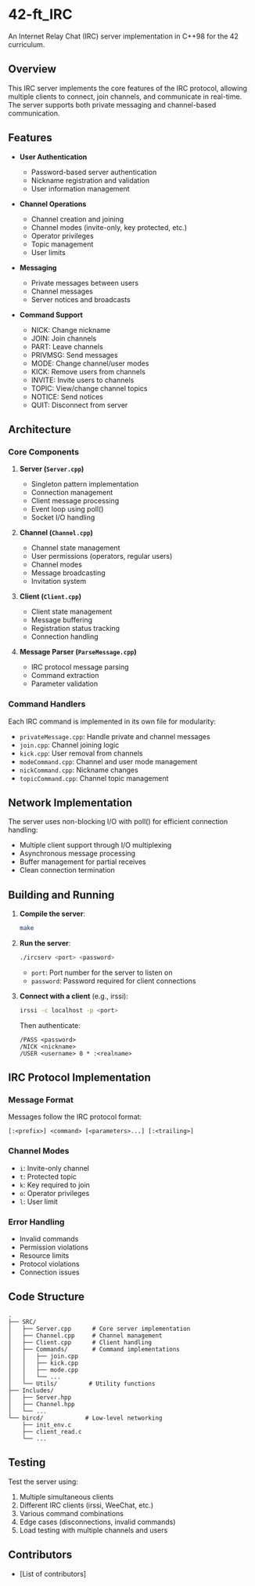 # 42-ft_IRC

An Internet Relay Chat (IRC) server implementation in C++98 for the 42 curriculum.

## Overview

This IRC server implements the core features of the IRC protocol, allowing multiple clients to connect, join channels, and communicate in real-time. The server supports both private messaging and channel-based communication.

## Features

- **User Authentication**
  - Password-based server authentication
  - Nickname registration and validation
  - User information management

- **Channel Operations**
  - Channel creation and joining
  - Channel modes (invite-only, key protected, etc.)
  - Operator privileges
  - Topic management
  - User limits

- **Messaging**
  - Private messages between users
  - Channel messages
  - Server notices and broadcasts

- **Command Support**
  - NICK: Change nickname
  - JOIN: Join channels
  - PART: Leave channels
  - PRIVMSG: Send messages
  - MODE: Change channel/user modes
  - KICK: Remove users from channels
  - INVITE: Invite users to channels
  - TOPIC: View/change channel topics
  - NOTICE: Send notices
  - QUIT: Disconnect from server

## Architecture

### Core Components

1. **Server (`Server.cpp`)**
   - Singleton pattern implementation
   - Connection management
   - Client message processing
   - Event loop using poll()
   - Socket I/O handling

2. **Channel (`Channel.cpp`)**
   - Channel state management
   - User permissions (operators, regular users)
   - Channel modes
   - Message broadcasting
   - Invitation system

3. **Client (`Client.cpp`)**
   - Client state management
   - Message buffering
   - Registration status tracking
   - Connection handling

4. **Message Parser (`ParseMessage.cpp`)**
   - IRC protocol message parsing
   - Command extraction
   - Parameter validation

### Command Handlers

Each IRC command is implemented in its own file for modularity:
- `privateMessage.cpp`: Handle private and channel messages
- `join.cpp`: Channel joining logic
- `kick.cpp`: User removal from channels
- `modeCommand.cpp`: Channel and user mode management
- `nickCommand.cpp`: Nickname changes
- `topicCommand.cpp`: Channel topic management

## Network Implementation

The server uses non-blocking I/O with poll() for efficient connection handling:
- Multiple client support through I/O multiplexing
- Asynchronous message processing
- Buffer management for partial receives
- Clean connection termination

## Building and Running

1. **Compile the server**:
   ```bash
   make
   ```

2. **Run the server**:
   ```bash
   ./ircserv <port> <password>
   ```
   - `port`: Port number for the server to listen on
   - `password`: Password required for client connections

3. **Connect with a client** (e.g., irssi):
   ```bash
   irssi -c localhost -p <port>
   ```
   Then authenticate:
   ```
   /PASS <password>
   /NICK <nickname>
   /USER <username> 0 * :<realname>
   ```

## IRC Protocol Implementation

### Message Format
Messages follow the IRC protocol format:
```
[:<prefix>] <command> [<parameters>...] [:<trailing>]
```

### Channel Modes
- `i`: Invite-only channel
- `t`: Protected topic
- `k`: Key required to join
- `o`: Operator privileges
- `l`: User limit

### Error Handling
- Invalid commands
- Permission violations
- Resource limits
- Protocol violations
- Connection issues

## Code Structure

```
.
├── SRC/
│   ├── Server.cpp      # Core server implementation
│   ├── Channel.cpp     # Channel management
│   ├── Client.cpp      # Client handling
│   ├── Commands/       # Command implementations
│   │   ├── join.cpp
│   │   ├── kick.cpp
│   │   ├── mode.cpp
│   │   └── ...
│   └── Utils/         # Utility functions
├── Includes/
│   ├── Server.hpp
│   ├── Channel.hpp
│   └── ...
└── bircd/            # Low-level networking
    ├── init_env.c
    ├── client_read.c
    └── ...
```

## Testing

Test the server using:
1. Multiple simultaneous clients
2. Different IRC clients (irssi, WeeChat, etc.)
3. Various command combinations
4. Edge cases (disconnections, invalid commands)
5. Load testing with multiple channels and users

## Contributors
- [List of contributors]
